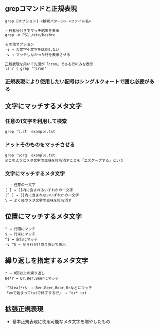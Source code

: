## grepコマンドと正規表現

    grep [オプション] <検索パターン> <ファイル名>
    
    ・行番号付きでマッチ結果を表示
    grep -n PS1 /etc/bashrc
    
    その他オプション
    -i → 大文字小文字を区別しない
    -v → マッチしなかった行を表示させる

    正規表現を用いて先頭が「cron」である行のみを表示
    ls / | grep '^cron'

### 正規表現により使用したい記号はシングルクォートで囲む必要がある


## 文字にマッチするメタ文字

### 任意の1文字を利用して検索
    grep 't.st' example.txt

### ドットそのものをマッチさせる
    grep '\org' example.txt
    ※このようにメタ文字の意味を打ち消すことを「エスケープする」という

### 文字にマッチするメタ文字
    . → 任意の一文字
    [ ] → []内に含まれるいずれかの一文字
    [^ ] → []内に含まれないいずれかの一文字
    \ → よく後のメタ文字の意味を打ち消す


## 位置にマッチするメタ文字
    ^ → 行頭にマッチ
    $ → 行末にマッチ
    ^$ → 空行にマッチ
    -v ^$ → から行だけ取り除いて表示

## 繰り返しを指定するメタ文字
    * → 0回以上の繰り返し
    Be*r → Br,Ber,Beerにマッチ

    '^B[ea]*r$' → Ber,Beer,Bear,Brなどにマッチ
    「exで始まってtxtで終了する行」 → ^ex*.txt

## 拡張正規表現
- 基本正規表現に使用可能なメタ文字を増やしたもの
